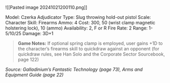 ![[Pasted image 20241021200110.png]]

Model: Czerka Adjudicator
Type: Slug throwing hold-out pistol
Scale: Character
Skill: Firearms
Ammo: 4
Cost: 300, 50 (wrist clamp magnetic holstering lock), 10
(ammo)
Availability: 2, F or R
Fire Rate: 2
Range: 1-5/10/25
Damage: 3D+1

> **Game Notes:**
> If optional spring clamp is employed, user gains +1D to the character’s firearms skill to quickdraw against an opponent (for quickdraw rules, see Han Solo and the Corporate Sector Sourcebook, page 122)

*Source: Galladinium’s Fantastic Technology (page 73), Arms and Equipment Guide (page 22)*

